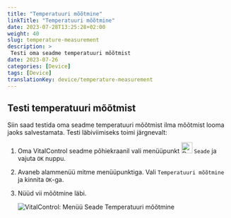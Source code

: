 ```yaml
---
title: "Temperatuuri mõõtmine"
linkTitle: "Temperatuuri mõõtmine"
date: 2023-07-28T13:25:28+02:00
weight: 40
slug: temperature-measurement
description: >
 Testi oma seadme temperatuuri mõõtmist
date: 2023-07-26
categories: [Device]
tags: [Device]
translationKey: device/temperature-measurement
---
```

## Testi temperatuuri mõõtmist

Siin saad testida oma seadme temperatuuri mõõtmist ilma mõõtmist looma jaoks salvestamata. Testi läbiviimiseks toimi järgnevalt:

1. Oma VitalControl seadme põhiekraanil vali menüüpunkt <img src="/icons/device.svg" width="25" align="bottom" alt="Device" /> `Seade` ja vajuta `OK` nuppu.

2. Avaneb alammenüü mitme menüüpunktiga. Vali `Temperatuuri mõõtmine` ja kinnita `OK`-ga.

3. Nüüd vii mõõtmine läbi.

   ![VitalControl: Menüü Seade Temperatuuri mõõtmine](../images/temperature.png "Testi temperatuuri mõõtmist")
